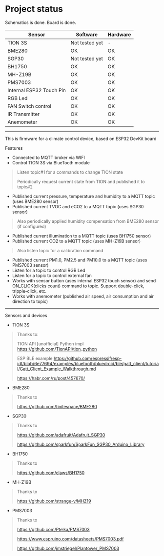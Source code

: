 Project status
=======

Schematics is done.
Board is done.

| Sensor | Software | Hardware |
| --- | --- | --- |
| TION 3S | Not tested yet | - |
| BME280 | OK | OK |
| SGP30 | Not tested yet | OK |
| BH1750 | OK | OK |
| MH-Z19B | OK | OK |
| PMS7003 | OK | OK |
| Internal ESP32 Touch Pin | OK | OK |
| RGB Led | OK | OK |
| FAN Switch control | OK | OK |
| IR Transmitter | OK | OK |
| Anemometer | OK | OK |



------

This is firmware for a climate control device, based on ESP32 DevKit board

Features

- Connected to MQTT broker via WIFI
- Control TION 3S via BlueTooth module

> Listen topic#1 for a commands to change TION state
>
> Periodically request current state from TION and published it to topic#2

- Published current pressure, temperature and humidity to a MQTT topic (uses BME280 sensor)
- Published current TVOC and eCO2 to a MQTT topic (uses SGP30 sensor)

> Also periodically applied humidity compensation from BME280 sensor (if configured)

- Published current illumination to a MQTT topic (uses BH1750 sensor)
- Published current CO2 to a MQTT topic (uses MH-Z19B sensor)

> Also listen topic for a calibration command 

- Published current PM1.0, PM2.5 and PM10.0 to a MQTT topic (uses PMS7003 sensor)
- Listen for a topic to control RGB Led
- Listen for a topic to control external fan
- Works with sensor button (uses internal ESP32 touch sensor) and send ON_CLICK(clicks count) command to topic. Support double-click, tripple-click, etc.
- Works with anemometer (published air speed, air consumption and air direction to topic)

-----

Sensors and devices

- TION 3S 

> Thanks to:
>
> TION API [unofficial] Python impl https://github.com/TionAPI/tion_python
> 
> ESP BLE example https://github.com/espressif/esp-idf/blob/6e77694/examples/bluetooth/bluedroid/ble/gatt_client/tutorial/Gatt_Client_Example_Walkthrough.md
> 
> https://habr.com/ru/post/457670/

- BME280

> Thanks to
>
> https://github.com/finitespace/BME280

- SGP30

> Thanks to
>
> https://github.com/adafruit/Adafruit_SGP30
>
> https://github.com/sparkfun/SparkFun_SGP30_Arduino_Library

- BH1750

> Thanks to
>
> https://github.com/claws/BH1750

- MH-Z19B

> Thanks to
>
> https://github.com/strange-v/MHZ19

- PMS7003

> Thanks to
> 
> https://github.com/Ptelka/PMS7003
>
> https://www.espruino.com/datasheets/PMS7003.pdf
>
> https://github.com/jmstriegel/Plantower_PMS7003

